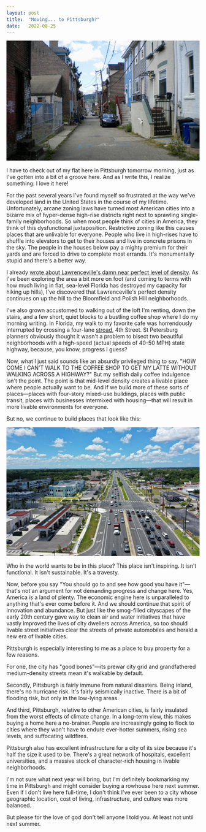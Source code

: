 ```yaml
---
layout: post
title:  "Moving... to Pittsburgh?"
date:   2022-08-25
---
```


![Lawrenceville Alleyway](/images/lawrenceville-alleyway.jpg)

I have to check out of my flat here in Pittsburgh tomorrow morning, just
as I've gotten into a bit of a groove here. And as I write this, I realize
something: I love it here!

For the past several years I've found myself so frustrated at the way
we've developed land in the United States in the course of my lifetime.
Unfortunately, arcane zoning laws have turned most American cities into
a bizarre mix of hyper-dense high-rise districts right next to sprawling
single-family neighborhoods. So when most people think of cities in
America, they think of this dysfunctional juxtaposition. Restrictive
zoning like this causes places that are unlivable for everyone. People who
live in high-rises have to shuffle into elevators to get to their houses
and live in concrete prisons in the sky. The people in the houses below
pay a mighty premium for their yards and are forced to drive to complete
most errands. It's monumentally stupid and there's a better way.

I already [wrote about Lawrenceville's damn near perfect level of
density](/2022/08/19/why-did-we-pave-paradise.html). As I've been
exploring the area a bit more on foot (and coming to terms with how much
living in flat, sea-level Florida has destroyed my capacity for hiking up
hills), I've discovered that Lawrenceville's perfect density continues on
up the hill to the Bloomfield and Polish Hill neighborhoods. 

I've also grown accustomed to walking out of the loft I'm renting, down
the stairs, and a few short, quiet blocks to a bustling coffee shop where
I do my morning writing. In Florida, my walk to my favorite cafe was
horrendously interrupted by crossing a four-lane
[stroad](https://en.wikipedia.org/wiki/Stroad), 4th Street. St Petersburg
planners obviously thought it wasn't a problem to bisect two beautiful
neighborhoods with a high-speed (actual speeds of 40-50 MPH) state
highway, because, you know, progress I guess?

Now, what I just said sounds like an absurdly privileged thing to say.
"HOW COME I CAN'T WALK TO THE COFFEE SHOP TO GET MY LATTE WITHOUT WALKING
ACROSS A HIGHWAY?" But my selfish daily coffee indulgence isn't the point.
The point is that mid-level density creates a livable place where people
actually want to be. And if we build more of these sorts of places—places
with four-story mixed-use buildings, places with public transit, places
with businesses intermixed with housing—that will result in more livable
environments for everyone.

But no, we continue to build places that look like this:

![US-19](/images/us-19.jpg)

Who in the world wants to be in this place? This place isn't inspiring. It
isn't functional. It isn't sustainable. It's a travesty.

Now, before you say "You should go to <insert impoverished country here>
and see how good you have it"—that's not an argument for not demanding
progress and change here. Yes, America _is_ a land of plenty. The economic
engine here is unparalleled to anything that's ever come before it. And we
should continue that spirit of innovation and abundance. But just like the
smog-filled cityscapes of the early 20th century gave way to clean air and
water initiatives that have vastly improved the lives of city dwellers
across America, so too should livable street initiatives clear the streets
of private automobiles and herald a new era of livable cities.

Pittsburgh is especially interesting to me as a place to buy property for
a few reasons. 

For one, the city has "good bones"—its prewar city grid and grandfathered
medium-density streets mean it's walkable by default.

Secondly, Pittsburgh is fairly immune from natural disasters. Being
inland, there's no hurricane risk. It's fairly seismically inactive. There
is a bit of flooding risk, but only in the low-lying areas.

And third, Pittsburgh, relative to other American cities, is fairly
insulated from the worst effects of climate change. In a long-term view,
this makes buying a home here a no-brainer. People are increasingly going
to flock to cities where they won't have to endure ever-hotter summers,
rising sea levels, and suffocating wildfires.

Pittsburgh also has excellent infrastructure for a city of its size
because it's half the size it used to be. There's a great network of
hospitals, excellent universities, and a massive stock of character-rich
housing in livable neighborhoods.

I'm not sure what next year will bring, but I'm definitely bookmarking my
time in Pittsburgh and might consider buying a rowhouse here next summer.
Even if I don't live here full-time, I don't think I've ever been to
a city whose geographic location, cost of living, infrastructure, and
culture was more balanced.

But please for the love of god don't tell anyone I told you. At least not
until next summer.

